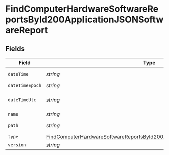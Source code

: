 # FindComputerHardwareSoftwareReportsById200ApplicationJSONSoftwareReport


## Fields

| Field                                                                                                                                                                                 | Type                                                                                                                                                                                  | Required                                                                                                                                                                              | Description                                                                                                                                                                           | Example                                                                                                                                                                               |
| ------------------------------------------------------------------------------------------------------------------------------------------------------------------------------------- | ------------------------------------------------------------------------------------------------------------------------------------------------------------------------------------- | ------------------------------------------------------------------------------------------------------------------------------------------------------------------------------------- | ------------------------------------------------------------------------------------------------------------------------------------------------------------------------------------- | ------------------------------------------------------------------------------------------------------------------------------------------------------------------------------------- |
| `dateTime`                                                                                                                                                                            | *string*                                                                                                                                                                              | :heavy_minus_sign:                                                                                                                                                                    | N/A                                                                                                                                                                                   | 2017-07-07 18:37:04                                                                                                                                                                   |
| `dateTimeEpoch`                                                                                                                                                                       | *string*                                                                                                                                                                              | :heavy_minus_sign:                                                                                                                                                                    | N/A                                                                                                                                                                                   | 1499470624555                                                                                                                                                                         |
| `dateTimeUtc`                                                                                                                                                                         | *string*                                                                                                                                                                              | :heavy_minus_sign:                                                                                                                                                                    | N/A                                                                                                                                                                                   | 2017-07-07T18:37:04.555-0500                                                                                                                                                          |
| `name`                                                                                                                                                                                | *string*                                                                                                                                                                              | :heavy_minus_sign:                                                                                                                                                                    | N/A                                                                                                                                                                                   | Parallels Desktop.app                                                                                                                                                                 |
| `path`                                                                                                                                                                                | *string*                                                                                                                                                                              | :heavy_minus_sign:                                                                                                                                                                    | N/A                                                                                                                                                                                   | /Applications/Parallels Desktop.app                                                                                                                                                   |
| `type`                                                                                                                                                                                | [FindComputerHardwareSoftwareReportsById200ApplicationJSONSoftwareReportType](../../models/operations/findcomputerhardwaresoftwarereportsbyid200applicationjsonsoftwarereporttype.md) | :heavy_minus_sign:                                                                                                                                                                    | N/A                                                                                                                                                                                   |                                                                                                                                                                                       |
| `version`                                                                                                                                                                             | *string*                                                                                                                                                                              | :heavy_minus_sign:                                                                                                                                                                    | N/A                                                                                                                                                                                   | 9.0                                                                                                                                                                                   |